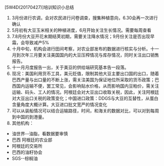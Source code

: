 [5W4D(20170427)]培训知识小总结
1. 3月份进行农调，会对农民进行问卷调查，搜集种植意向，6.30会再一次进行确认
2. 5月初有大豆玉米相关的种植进度，6月开始关注生长情况。需要每周查看
3. 7.8月份大豆开花末期结荚初期，需要关注降水情况；9月份关注是否出现早霜，会导致减产5%
4. 十月中旬，机构会进行田间考察，对农业部发布的数据进行核实与分析。十一月到次年三月要关注美国国内的大豆压榨情况与库存情况，同时关注出口销售报告。
5. 十一月月度报告一出，关于美豆的供给端研究基本告一段落。
6. 现况：美国利用货币工具，美元贬值，限制其他大豆主要出口国的出口，随着巴西产量与出口量的不断上涨，需关注美国为保证地位所采取的货币政策；巴西国内运输不便，罢工常见，会影响贴水价格，从而影响国内豆粕价，需关注运输、码头、工人的情况。阿根廷会对大豆出口收取关税，因此，关注阿根廷对大豆出口关税的政策变化；中国进口政策：DDGS与大豆的互替性，从蛋白含量角度大概计算。大豆进口批文宽严的情况变化
7. 可以从装船情况可以结合运输路径，时间，和海关的数据对比，可以对到每周到中国的到港量。
8. 其他机构：
- 油世界--油脂，看数据要审慎
- 巴西 阿根廷的农业部
- 阿根廷的交易所
- 巴西的油籽协会
- SGS--棕榈油


